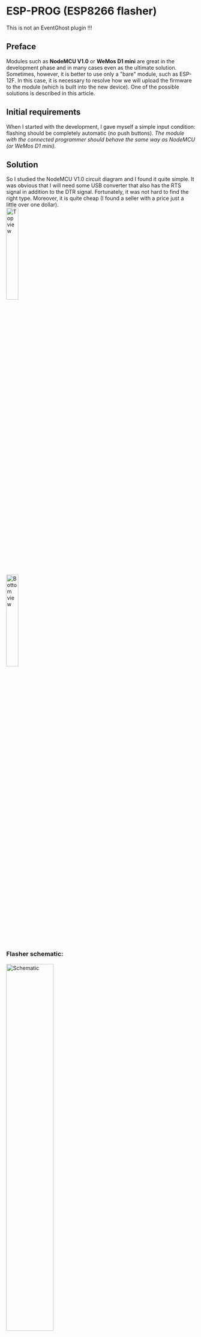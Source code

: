 # ESP-PROG  (ESP8266 flasher)
This is not an EventGhost plugin !!!

## Preface
Modules such as **NodeMCU V1.0** or **WeMos D1 mini** are great in the development phase and in many cases even as the ultimate solution. Sometimes, however, it is better to use only a "bare" module, such as ESP-12F.
In this case, it is necessary to resolve how we will upload the firmware to the module (which is built into the new device). One of the possible solutions is described in this article.

## Initial requirements
When I started with the development, I gave myself a simple input condition: flashing should be completely automatic (no push buttons). *The module with the connected programmer should behave the same way as NodeMCU (or WeMos D1 mini).*

## Solution
So I studied the NodeMCU V1.0 circuit diagram and I found it quite simple. It was obvious that I will need some USB converter that also has the RTS signal in addition to the DTR signal. Fortunately, it was not hard to find the right type. Moreover, it is quite cheap (I found a seller with a price just a little over one dollar).  
<img src="https://github.com/Pako2/EventGhostPlugins/raw/master/ESP-PROG/Images/CP2102-top.jpg" alt="Top view" width="25%">  
<img src="https://github.com/Pako2/EventGhostPlugins/raw/master/ESP-PROG/Images/CP2102-bottom.jpg" alt="Bottom view" width="25%">

### Flasher schematic:
<img src="https://github.com/Pako2/EventGhostPlugins/raw/master/ESP-PROG/Eagle/esp-prog-SMD-SCH.png" alt="Schematic" width="50%">

### Test version:
<img src="https://github.com/Pako2/EventGhostPlugins/raw/master/ESP-PROG/Images/test.jpg" alt="Test" width="50%">

### Final verion with USB converter:
<img src="https://github.com/Pako2/EventGhostPlugins/raw/master/ESP-PROG/Images/flasher.jpg" alt="Flasher" width="50%">

## Conclusion
The finished programmer works as expected.  
In the Arduino environment, choose the **NodeMCU 1.0 (ESP-12E Module)** board.  
It is also possible to choose the highest speed **921600** !  
